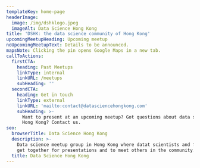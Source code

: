 ```yaml
---
templateKey: home-page
headerImage:
  image: /img/dshklogo.jpeg
  imageAlt: Data Science Hong Kong
title: 'DSHK: the data science community of Hong Kong'
upcomingMeetupHeading: Upcoming meetup
noUpcomingMeetupText: Details to be announced.
mapsNote: Clicking the pin opens Google Maps in a new tab.
callToActions:
  firstCTA:
    heading: Past Meetups
    linkType: internal
    linkURL: /meetups
    subHeading: ''
  secondCTA:
    heading: Get in touch
    linkType: external
    linkURL: 'mailto:contact@datasciencehongkong.com'
    subHeading: >-
      Want to present at an upcoming meetup? Got questions about data science in
      Hong Kong? Contact us.
seo:
  browserTitle: Data Science Hong Kong
  description: >-
    Data science meetup group in Hong Kong where datat scientists and friends
    get together for presentations and to meet others in the community.
  title: Data Science Hong Kong
---
```


